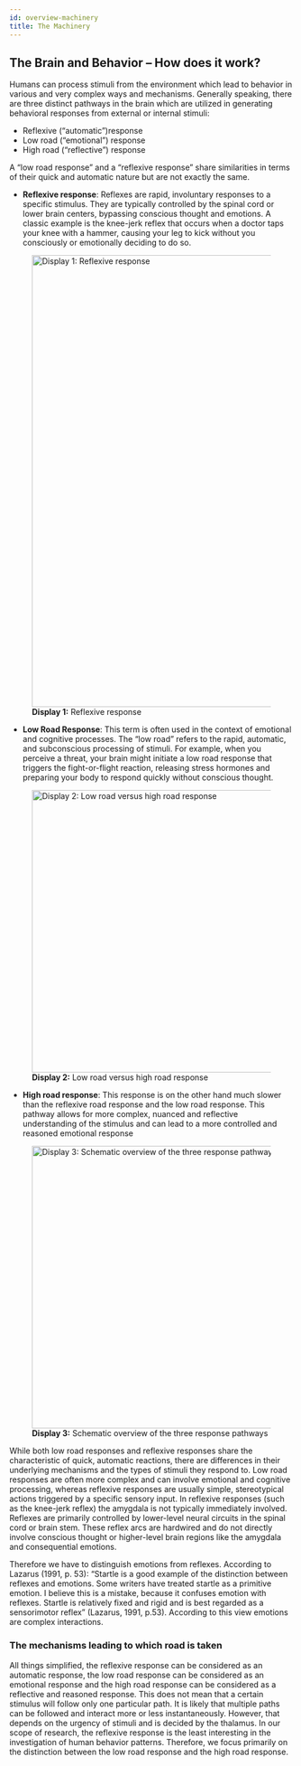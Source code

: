 ```yaml
---
id: overview-machinery
title: The Machinery
---
```


## The Brain and Behavior – How does it work?

Humans can process stimuli from the environment which lead to behavior in various and very complex ways and mechanisms. Generally speaking, there are three distinct pathways in the brain which are utilized in generating behavioral responses from external or internal stimuli:

- Reflexive (“automatic”)response
- Low road (“emotional”) response
- High road (“reflective”) response

A “low road response” and a “reflexive response” share similarities in terms of their quick and automatic nature but are not exactly the same.

- **Reflexive response**: Reflexes are rapid, involuntary responses to a specific stimulus. They are typically controlled by the spinal cord or lower brain centers, bypassing conscious thought and emotions. A classic example is the knee-jerk reflex that occurs when a doctor taps your knee with a hammer, causing your leg to kick without you consciously or emotionally deciding to do so.

<figure style={{ textAlign: 'center' }}>
  <img src="/img/human-behavior-patterns/fundamentals/machinery/display-1.jpg" alt="Display 1: Reflexive response" width="800" />
  <figcaption><strong>Display 1:</strong> Reflexive response</figcaption>
</figure>

- **Low Road Response**: This term is often used in the context of emotional and cognitive processes. The “low road” refers to the rapid, automatic, and subconscious processing of stimuli. For example, when you perceive a threat, your brain might initiate a low road response that triggers the fight-or-flight reaction, releasing stress hormones and preparing your body to respond quickly without conscious thought.

<figure style={{ textAlign: 'center' }}>
  <img src="/img/human-behavior-patterns/fundamentals/machinery/display-2.jpg" alt="Display 2: Low road versus high road response" width="500" />
  <figcaption><strong>Display 2:</strong> Low road versus high road response</figcaption>
</figure>


- **High road response**: This response is on the other hand much slower than the reflexive road response and the low road response. This pathway allows for more complex, nuanced and reflective understanding of the stimulus and can lead to a more controlled and reasoned emotional response

<figure style={{ textAlign: 'center' }}>
  <img src="/img/human-behavior-patterns/fundamentals/machinery/display-3.jpg" alt="Display 3: Schematic overview of the three response pathways" width="500" />
  <figcaption><strong>Display 3:</strong> Schematic overview of the three response pathways</figcaption>
</figure>



While both low road responses and reflexive responses share the characteristic of quick, automatic reactions, there are differences in their underlying mechanisms and the types of stimuli they respond to. Low road responses are often more complex and can involve emotional and cognitive processing, whereas reflexive responses are usually simple, stereotypical actions triggered by a specific sensory input. In reflexive responses (such as the knee-jerk reflex) the amygdala is not typically immediately involved. Reflexes are primarily controlled by lower-level neural circuits in the spinal cord or brain stem. These reflex arcs are hardwired and do not directly involve conscious thought or higher-level brain regions like the amygdala and consequential emotions.

Therefore we have to distinguish emotions from reflexes. According to Lazarus (1991, p. 53): “Startle is a good example of the distinction between reflexes and emotions. Some writers have treated startle as a primitive emotion. I believe this is a mistake, because it confuses emotion with reflexes. Startle is relatively fixed and rigid and is best regarded as a sensorimotor reflex” (Lazarus, 1991, p.53). According to this view emotions are complex interactions.

### The mechanisms leading to which road is taken
All things simplified, the reflexive response can be considered as an automatic response, the low road response can be considered as an emotional response and the high road response can be considered as a reflective and reasoned response. This does not mean that a certain stimulus will follow only one particular path. It is likely that multiple paths can be followed and interact more or less instantaneously. However, that depends on the urgency of stimuli and is decided by the thalamus. In our scope of research, the reflexive response is the least interesting in the investigation of human behavior patterns. Therefore, we focus primarily on the distinction between the low road response and the high road response.


